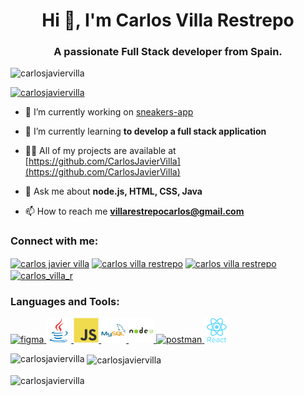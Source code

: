 <h1 align="center">Hi 👋, I'm Carlos Villa Restrepo</h1>
<h3 align="center">A passionate Full Stack developer from Spain.</h3>

<p align="left"> <img src="https://komarev.com/ghpvc/?username=carlosjaviervilla&label=Profile%20views&color=0e75b6&style=flat" alt="carlosjaviervilla" /> </p>

<p align="left"> <a href="https://github.com/ryo-ma/github-profile-trophy"><img src="https://github-profile-trophy.vercel.app/?username=carlosjaviervilla" alt="carlosjaviervilla" /></a> </p>

- 🔭 I’m currently working on [sneakers-app](https://github.com/CarlosJavierVilla/sneakers-app)

- 🌱 I’m currently learning **to develop a full stack application**

- 👨‍💻 All of my projects are available at [https://github.com/CarlosJavierVilla](https://github.com/CarlosJavierVilla)

- 💬 Ask me about **node.js, HTML, CSS, Java**

- 📫 How to reach me **villarestrepocarlos@gmail.com**

<h3 align="left">Connect with me:</h3>
<p align="left">
<a href="https://codepen.io/carlos javier villa" target="blank"><img align="center" src="https://raw.githubusercontent.com/rahuldkjain/github-profile-readme-generator/master/src/images/icons/Social/codepen.svg" alt="carlos javier villa" height="30" width="40" /></a>
<a href="https://linkedin.com/in/carlos villa restrepo" target="blank"><img align="center" src="https://raw.githubusercontent.com/rahuldkjain/github-profile-readme-generator/master/src/images/icons/Social/linked-in-alt.svg" alt="carlos villa restrepo" height="30" width="40" /></a>
<a href="https://stackoverflow.com/users/carlos villa restrepo" target="blank"><img align="center" src="https://raw.githubusercontent.com/rahuldkjain/github-profile-readme-generator/master/src/images/icons/Social/stack-overflow.svg" alt="carlos villa restrepo" height="30" width="40" /></a>
<a href="https://www.codechef.com/users/carlos_villa_r" target="blank"><img align="center" src="https://cdn.jsdelivr.net/npm/simple-icons@3.1.0/icons/codechef.svg" alt="carlos_villa_r" height="30" width="40" /></a>
</p>

<h3 align="left">Languages and Tools:</h3>
<p align="left"> <a href="https://www.figma.com/" target="_blank" rel="noreferrer"> <img src="https://www.vectorlogo.zone/logos/figma/figma-icon.svg" alt="figma" width="40" height="40"/> </a> <a href="https://www.java.com" target="_blank" rel="noreferrer"> <img src="https://raw.githubusercontent.com/devicons/devicon/master/icons/java/java-original.svg" alt="java" width="40" height="40"/> </a> <a href="https://developer.mozilla.org/en-US/docs/Web/JavaScript" target="_blank" rel="noreferrer"> <img src="https://raw.githubusercontent.com/devicons/devicon/master/icons/javascript/javascript-original.svg" alt="javascript" width="40" height="40"/> </a> <a href="https://www.mysql.com/" target="_blank" rel="noreferrer"> <img src="https://raw.githubusercontent.com/devicons/devicon/master/icons/mysql/mysql-original-wordmark.svg" alt="mysql" width="40" height="40"/> </a> <a href="https://nodejs.org" target="_blank" rel="noreferrer"> <img src="https://raw.githubusercontent.com/devicons/devicon/master/icons/nodejs/nodejs-original-wordmark.svg" alt="nodejs" width="40" height="40"/> </a> <a href="https://postman.com" target="_blank" rel="noreferrer"> <img src="https://www.vectorlogo.zone/logos/getpostman/getpostman-icon.svg" alt="postman" width="40" height="40"/> </a> <a href="https://reactjs.org/" target="_blank" rel="noreferrer"> <img src="https://raw.githubusercontent.com/devicons/devicon/master/icons/react/react-original-wordmark.svg" alt="react" width="40" height="40"/> </a> </p>

<p><img align="left" src="https://github-readme-stats.vercel.app/api/top-langs?username=carlosjaviervilla&show_icons=true&locale=en&layout=compact" alt="carlosjaviervilla" /></p>

<p>&nbsp;<img align="center" src="https://github-readme-stats.vercel.app/api?username=carlosjaviervilla&show_icons=true&locale=en" alt="carlosjaviervilla" /></p>

<p><img align="center" src="https://github-readme-streak-stats.herokuapp.com/?user=carlosjaviervilla&" alt="carlosjaviervilla" /></p>
